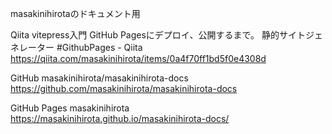 masakinihirotaのドキュメント用

Qiita
vitepress入門 GitHub Pagesにデプロイ、公開するまで。 静的サイトジェネレーター #GithubPages - Qiita
https://qiita.com/masakinihirota/items/0a4f70ff1bd5f0e4308d

GitHub
masakinihirota/masakinihirota-docs
https://github.com/masakinihirota/masakinihirota-docs

GitHub Pages
masakinihirota
https://masakinihirota.github.io/masakinihirota-docs/


